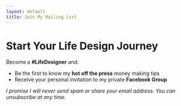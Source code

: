 ```yaml
---
layout: default
title: Join My Mailing List
---
```


# Start Your Life Design Journey

Become a **#LifeDesigner** and:

 - Be the first to know my **hot off the press** money making tips
 - Receive your personal invitation to my private **Facebook Group**

*I promise I will never send spam or share your email address. You can unsubscribe at any time.*
<script async id="_ck_295379" src="https://forms.convertkit.com/295379?v=6"></script>
